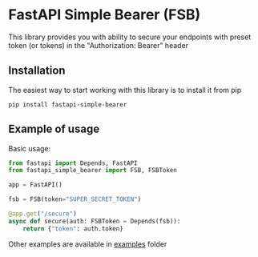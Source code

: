 # FastAPI Simple Bearer (FSB)
This library provides you with ability to secure your endpoints with preset token (or tokens) in the "Authorization: Bearer" header

## Installation

The easiest way to start working with this library is to install it from pip

`pip install fastapi-simple-bearer`

## Example of usage
Basic usage:
```python
from fastapi import Depends, FastAPI
from fastapi_simple_bearer import FSB, FSBToken

app = FastAPI()

fsb = FSB(token="SUPER_SECRET_TOKEN")

@app.get("/secure")
async def secure(auth: FSBToken = Depends(fsb)):
    return {"token": auth.token}

```
Other examples are available in [examples](examples) folder